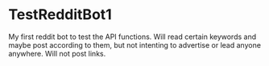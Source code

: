# TestRedditBot1

My first reddit bot to test the API functions. Will read certain keywords and maybe post according to them, but not intenting to advertise or lead anyone anywhere. Will not post links.
